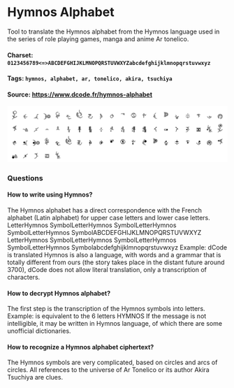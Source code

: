 # Hymnos Alphabet
Tool to translate the Hymnos alphabet from the Hymnos language used in the series of role playing games, manga and anime Ar tonelico.

#### Charset: `0123456789<=>ABCDEFGHIJKLMNOPQRSTUVWXYZabcdefghijklmnopqrstuvwxyz`

#### Tags: `hymnos, alphabet, ar, tonelico, akira, tsuchiya`

#### Source: https://www.dcode.fr/hymnos-alphabet

![combined](./combined.png)

### Questions

#### How to write using Hymnos?
The Hymnos alphabet has a direct correspondence with the French alphabet (Latin alphabet) for upper case letters and lower case letters. LetterHymnos SymbolLetterHymnos SymbolLetterHymnos SymbolLetterHymnos SymbolABCDEFGHIJKLMNOPQRSTUVWXYZ  LetterHymnos SymbolLetterHymnos SymbolLetterHymnos SymbolLetterHymnos Symbolabcdefghijklmnopqrstuvwxyz Example: dCode is translated  Hymnos is also a language, with words and a grammar that is totally different from ours (the story takes place in the distant future around 3700), dCode does not allow literal translation, only a transcription of characters.

#### How to decrypt Hymnos alphabet?
The first step is the transcription of the Hymnos symbols into letters. Example:  is equivalent to the 6 letters HYMNOS If the message is not intelligible, it may be written in Hymnos language, of which there are some unofficial dictionaries.

#### How to recognize a Hymnos alphabet ciphertext?
The Hymnos symbols are very complicated, based on circles and arcs of circles. All references to the universe of Ar Tonelico or its author Akira Tsuchiya are clues.

